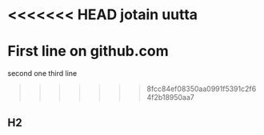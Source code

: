 <<<<<<< HEAD
jotain uutta
=======
# First line on github.com

second one
third line
>>>>>>> 8fcc84ef08350aa0991f5391c2f64f2b18950aa7
## H2
